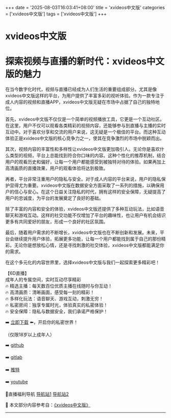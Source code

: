 +++
date = '2025-08-03T16:03:41+08:00'
title = 'xvideos中文版'
categories = ['xvideos中文版']
tags = ['xvideos中文版']
+++

# xvideos中文版

# 探索视频与直播的新时代：xvideos中文版的魅力

在当今数字化时代，视频与直播已经成为人们生活的重要组成部分。尤其是像xvideos中文版这样的平台，为用户提供了丰富多彩的视听体验。作为一款专注于成人内容的视频和直播APP，xvideos中文版无疑在市场中占据了自己的独特地位。

首先，xvideos中文版不仅仅是一个简单的视频播放工具，它更是一个互动社区。在这里，用户不仅可以观看各类精彩的视频内容，还能够参与到直播与主播的实时互动中。对于喜欢分享和交流的用户来说，这无疑是一个极佳的平台。而这种互动体验正是xvideos中文版的核心竞争力之一，使其在竞争激烈的市场中脱颖而出。

其次，视频内容的丰富性和多样性让xvideos中文版更加吸引人。无论你是喜欢什么类型的视频，平台上总能找到符合你口味的内容。这种个性化的推荐机制，结合用户的观看历史和偏好，让每一个用户都能感受到被独特对待的体验。如果再加上高清画质的直播效果，用户的观看体验将达到极致。

再者，平台非常注重用户的隐私与安全。对于成人内容的平台来说，用户的隐私保护显得尤为重要。xvideos中文版在数据安全方面采取了一系列的措施，以确保用户的信心与安心。在这个日益关注隐私的时代，拥有这样的安全保障，无疑提高了用户的忠诚度，为平台的发展奠定了良好的基础。

除了丰富的内容和安全的体验，xvideos中文版还提供了多种互动玩法，比如语音聊天和游戏互动。这样的社交功能不仅增加了平台的趣味性，也让用户有机会结识更多有共同爱好的朋友，形成一个良好的社区氛围。

最后，随着用户需求的不断增长，xvideos中文版也在不断创新和发展。未来，平台会继续提升用户体验，拓展更多功能，让每一个用户都能找到属于自己的那份精彩。无论你是想放松心情，还是寻找刺激的社交体验，xvideos中文版都能满足你的需求。

在这个多元化的内容世界里，选择xvideos中文版与我们一起探索更多精彩吧！

【6D直播】  
成年人的专属空间，实时互动尽享精彩  
🔥 精选主播：每天数百位优质主播在线随时与你互动！  
🔥 高清画质：清晰画面，感受每一刻的精彩！  
🔥 多样化玩法：语音聊天、游戏互动，刺激无穷！  
🔥 私密房间：独享专属时光，体验真实的私密体验！  
🔥 安全保障：隐私与数据安全，我们承诺严格保护！  

➡️ [立即下载](https://down123.s3.ap-east-1.amazonaws.com/down/down.html?channelCode=blog) ⬅️，开启你的私密世界！  

（仅限18岁以上成年人）  

➡️ [github](https://aldult-live.github.io/)  

➡️ [gitlab](https://seo-09598d.gitlab.io/)  

➡️ [推特](https://x.com/wegame33)  

➡️ [youtube](https://www.youtube.com/@6Dlive)  

🔞直播福利导航 [导航站1](https://webstack-86085a.gitlab.io/) [导航站2](https://onlygit123-2.github.io/)


📘 本文部分内容参考自：[《xvideos中文版》](https://github.com/md25721/md)

---

